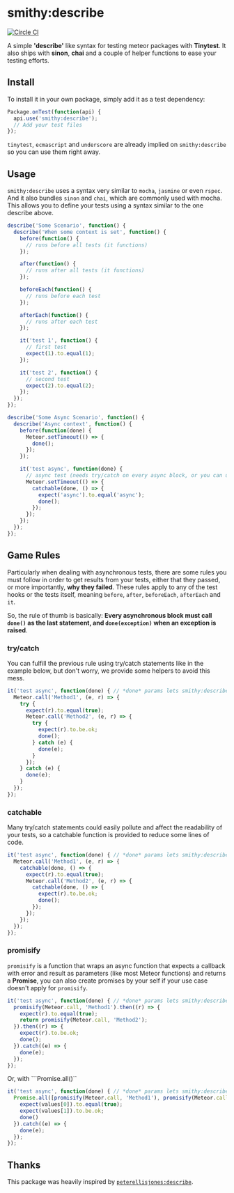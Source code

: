 # smithy:describe

[![Circle CI](https://circleci.com/gh/paolo/smithy-describe.svg?style=svg)](https://circleci.com/gh/paolo/smithy-describe)

A simple **'describe'** like syntax for testing meteor packages with **Tinytest**. It also ships with **sinon**,
**chai** and a couple of helper functions to ease your testing efforts.

## Install

To install it in your own package, simply add it as a test dependency:

```javascript
Package.onTest(function(api) {
  api.use('smithy:describe');
  // Add your test files
});
```

```tinytest```, ```ecmascript``` and ```underscore``` are already implied on ```smithy:describe```
so you can use them right away.

## Usage

```smithy:describe``` uses a syntax very similar to ```mocha```, ```jasmine``` or even ```rspec```.
And it also bundles ```sinon``` and ```chai```, which are commonly used with mocha. This allows you to define
your tests using a syntax similar to the one describe above.

```javascript
describe('Some Scenario', function() {
  describe('When some context is set', function() {
    before(function() {
      // runs before all tests (it functions)
    });

    after(function() {
      // runs after all tests (it functions)
    });

    beforeEach(function() {
      // runs before each test
    });

    afterEach(function() {
      // runs after each test
    });

    it('test 1', function() {
      // first test
      expect(1).to.equal(1);
    });

    it('test 2', function() {
      // second test
      expect(2).to.equal(2);
    });
  });
});

describe('Some Async Scenario', function() {
  describe('Async context', function() {
    before(function(done) {
      Meteor.setTimeout(() => {
        done();
      });
    });

    it('test async', function(done) {
      // async test (needs try/catch on every async block, or you can use catchable/promisify)
      Meteor.setTimeout(() => {
        catchable(done, () => {
          expect('async').to.equal('async');
          done();
        });
      });
    });
  });
});
```

## Game Rules

Particularly when dealing with asynchronous tests, there are some rules you must follow in order to get results
from your tests, either that they passed, or more importantly, **why they failed**. These rules apply to any of
the test hooks or the tests itself, meaning ```before```, ```after```, ```beforeEach```, ```afterEach``` and ```it```.

So, the rule of thumb is basically: **Every asynchronous block must call ```done()``` as the last statement,
and ```done(exception)``` when an exception is raised**.

### try/catch

You can fulfill the previous rule using try/catch statements like in the example below, but don't worry, we provide
some helpers to avoid this mess.

```javascript
it('test async', function(done) { // *done* params lets smithy:describe know it's and async test.
  Meteor.call('Method1', (e, r) => {
    try {
      expect(r).to.equal(true);
      Meteor.call('Method2', (e, r) => {
        try {
          expect(r).to.be.ok;
          done();
        } catch (e) {
          done(e);
        }
      });
    } catch (e) {
      done(e);
    }
  });
});
```

### catchable

Many try/catch statements could easily pollute and affect the readability of your tests, so a catchable function
is provided to reduce some lines of code.

```javascript
it('test async', function(done) { // *done* params lets smithy:describe know it's and async test.
  Meteor.call('Method1', (e, r) => {
    catchable(done, () => {
      expect(r).to.equal(true);
      Meteor.call('Method2', (e, r) => {
        catchable(done, () => {
          expect(r).to.be.ok;
          done();
        });
      });
    });
  });
});
```

### promisify

```promisify``` is a function that wraps an async function that expects a callback with error and result as parameters
(like most Meteor functions) and returns a **Promise**, you can also create promises by your self if your use case
doesn't apply for ```promisify```.

```javascript
it('test async', function(done) { // *done* params lets smithy:describe know it's and async test.
  promisify(Meteor.call, 'Method1').then((r) => {
    expect(r).to.equal(true);
    return promisify(Meteor.call, 'Method2');
  }).then((r) => {
    expect(r).to.be.ok;
    done();
  }).catch((e) => {
    done(e);
  });
});
```

Or, with ```Promise.all()``

```javascript
it('test async', function(done) { // *done* params lets smithy:describe know it's and async test.
  Promise.all([promisify(Meteor.call, 'Method1'), promisify(Meteor.call, 'Method2')]).then((values) => {
    expect(values[0]).to.equal(true);
    expect(values[1]).to.be.ok;
    done()
  }).catch((e) => {
    done(e);
  });
});
```

## Thanks

This package was heavily inspired by  [```peterellisjones:describe```](https://atmospherejs.com/peterellisjones/describe).
